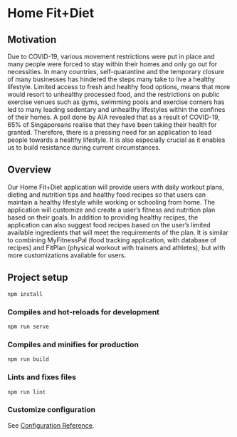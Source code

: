 # Home Fit+Diet

## Motivation

Due to COVID-19, various movement restrictions were put in place and many people were forced to stay within their homes and only go out for necessities. In many countries, self-quarantine and the temporary closure of many businesses has hindered the steps many take to live a healthy lifestyle. Limited access to fresh and healthy food options, means that more would resort to unhealthy processed food, and the restrictions on public exercise venues such as gyms, swimming pools and exercise corners has led to many leading sedentary and unhealthy lifestyles within the confines of their homes. A poll done by AIA revealed that as a result of COVID-19, 65% of Singaporeans realise that they have been taking their health for granted. Therefore, there is a pressing need for an application to lead people towards a healthy lifestyle. It is also especially crucial as it enables us to build resistance during current circumstances.
## Overview

Our Home Fit+Diet application will provide users with daily workout plans, dieting and nutrition tips and healthy food recipes so that users can maintain a healthy lifestyle while working or schooling from home. The application will customize and create a user’s fitness and nutrition plan based on their goals. In addition to providing healthy recipes, the application can also suggest food recipes based on the user’s limited available ingredients that will meet the requirements of the plan. It is similar to combining MyFitnessPal (food tracking application, with database of recipes) and FitPlan (physical workout with trainers and athletes), but with more customizations available for users.

## Project setup
```
npm install
```

### Compiles and hot-reloads for development
```
npm run serve
```

### Compiles and minifies for production
```
npm run build
```

### Lints and fixes files
```
npm run lint
```

### Customize configuration
See [Configuration Reference](https://cli.vuejs.org/config/).
